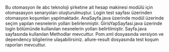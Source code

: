 Bu otomasyon ile abc teknoloji şirketine ait hesap makinesi modülü için otomasasyon senaryoları oluşturulmuştur. 
Login test sayfası üzerinden otomasyon koşumları yapılmaktadır.
AnaSayfa.java üzerinde modül üzerinde seçim yapılan nesnelerin yolları belirlenmiştir.
GirisYapSayfasi.java üzerinde login bölümünde kullanılan nesnelerin yolları belirtilmiştir.
Sayfa.java sayfasında kullanılan Methodlar mevcuttur.
Pom.xml dosyasında versiyon ve dependency bilgilerine ulaşabilirsiniz.
allure-result dosyasında test koşum raporları mevcuttur.
